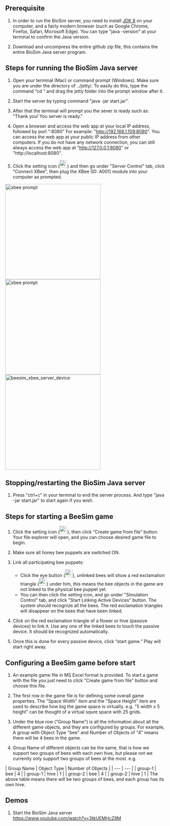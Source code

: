 ## Prerequisite
1. In order to run the BioSim server, you need to install [JDK 8](http://www.oracle.com/technetwork/java/javase/downloads/index.html) on your computer, and a fairly modern browser (such as Google Chrome, Firefox, Safari, Microsoft Edge). You can type "java -version" at your terminal to confirm the Java version.

2. Download and uncompress the entire github zip file, this contains the entire BioSim Java server program.

## Steps for running the BioSim Java server
1. Open your terminal (Mac) or command prompt (Windows). Make sure you are under the directory of ../jetty/. To easily do this, type the command “cd “ and drag the jetty folder into the prompt window after it.

2. Start the server by typing command "java -jar start.jar".

3. After that the terminal will prompt you the sever is ready such as: "Thank you! You server is ready."

4. Open a browser and access the web app at your local IP address, followed by port “:8080” For example: "http://192.168.1.109:8080". You can access the web app at your public IP address from other computers. If you do not have any network connection, you can still always access the web app at "http://127.0.0.1:8080" or "http://localhost:8080".

5. Click the setting icon (<img width="24" alt="setting_button" src="https://user-images.githubusercontent.com/4184020/35249320-8b24163e-ff9f-11e7-96d1-e581775ab1d3.png"/>) and then go under "Server Control" tab, click "Connect XBee", then plug the XBee (ID: A001) module into your computer as prompted.

<img width="300" alt="xbee prompt" src="https://user-images.githubusercontent.com/4184020/35751022-f9250f2a-0824-11e8-890a-49c40247de7d.png">
<img width="300" alt="xbee prompt" src="https://user-images.githubusercontent.com/4184020/35751071-155756ee-0825-11e8-896e-7d9045efa628.png">

<img width="300" alt="beesim_xbee_server_device" src="https://user-images.githubusercontent.com/4184020/35123718-6bdf9b3a-fc71-11e7-83f4-7341f77f3ff3.png"/>

## Stopping/restarting the BioSim Java server
1. Press "ctrl+c" in your terminal to end the server process. And type "java -jar start.jar" to start again if you wish.

## Steps for starting a BeeSim game
1. Click the setting icon (<img width="24" alt="setting_button" src="https://user-images.githubusercontent.com/4184020/35249320-8b24163e-ff9f-11e7-96d1-e581775ab1d3.png"/>), then click “Create game from file” button. Your file explorer will open, and you can choose desired game file to begin.

2. Make sure all honey bee puppets are switched ON.

3. Link all participating bee puppets:
   * Click the eye button (<img width="24" alt="eye_button" src="https://user-images.githubusercontent.com/4184020/35249247-461928b8-ff9f-11e7-939c-6c6de4f44b34.png"/>), unlinked bees will show a red exclamation triangle (<img width="24" alt="not_linked_icon" src="https://user-images.githubusercontent.com/4184020/35250094-e5e647ec-ffa2-11e7-926d-259dbe25ed4c.png"/>) under him, this means the bee objects in the game are not linked to the physical bee puppet yet.
   * You can then click the setting icon, and go under "Simulation Control" tab, and click "Start Linking Active Devices" button. The system should recognize all the bees. The red exclamation triangles will disappear on the bees that have been linked.

4. Click on the red exclamation triangle of a flower or hive (passive devices) to link it. Use any one of the linked bees to touch the passive device. It should be recognized automatically.

5. Once this is done for every passive device, click “start game.” Play will start right away.

## Configuring a BeeSim game before start
1. An example game file in MS Excel format is provided. To start a game with the file you just need to click “Create game from file” button and choose this file.

2. The first row in the game file is for defining some overall game properties. The "Space Width" item and the "Space Height" item are used to describe how big the game space is virtually. e.g. "5 width x 5 height" can be thought of a virtual squre space with 25 grids.

3. Under the blue row ("Group Name") is all the information about all the different game objects, and they are configured by groups. For example, A group with Object Type "bee" and Number of Objects of "4" means there will be 4 bees in the game.

4. Group Name of different objects can be the same, that is how we support two groups of bees with each own hive, but please not we currently only support two groups of bees at the most. e.g.

| Group Name | Object Type | Number of Objects |
| --- | --- |
| group-1 | bee | 4 |
| group-1 | hive | 1 |
| group-2 | bee | 4 |
| group-2 | hive | 1 |
The above table means there will be two groups of bees, and each group has its own hive.

## Demos
1) Start the BioSim Java server<br/>
https://www.youtube.com/watch?v=3tkUEMHcZ8M

